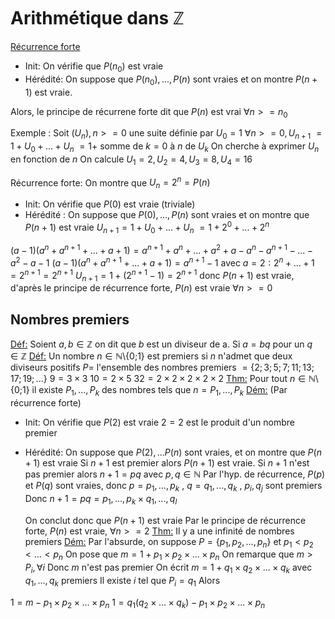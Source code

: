 # Arithmétique dans $\mathbb{Z}$ 

<u>Récurrence forte</u>

- Init:
	On vérifie que $P(n_0)$ est vraie
- Hérédité:
	On suppose que $P(n_0),...,P(n)$ sont vraies et on montre $P(n+1)$ est vraie.

Alors, le principe de récurrene forte dit que $P(n)$ est vrai $\forall n >= n_0$

Exemple :
	Soit $(U_n), n >= 0$ une suite définie par $U_0 = 1$
	$\forall n >= 0, U_{n+1}$ 
		$= 1 + U_0 + ... + U_n$
		$= 1 +$ somme de $k=0$ à $n$ de $U_k$
	On cherche à exprimer $U_n$ en fonction de $n$
	On calcule $U_1=2, U_2=4, U_3=8, U_4=16$

Récurrence forte:
	On montre que $U_n = 2^n = P(n)$
* Init:
	On vérifie que $P(0)$ est vraie (triviale)
* Hérédité :
	On suppose que $P(0), ..., P(n)$ sont vraies et on montre que $P(n+1)$ est vraie
	$U_{n+1} = 1 + U_0+...+U_n$
	$=1+2^0+...+2^n$ 

$(a-1)(a^n+a^{n+1}+...+a+1) = a^{n+1}+a^n+...+a^2+a-a^n-a^{n+1}-...-a^2-a-1$
$(a-1)(a^n+a^{n+1}+...+a+1) = a^{n+1}-1$
avec $a=2:2^n+...+1=2^{n+1} = 2^{n+1}$
$U_{n+1}=1+(2^{n+1}-1)=2^{n+1}$
donc $P(n+1)$ est vraie, d'après le principe de récurrence forte, $P(n)$ est vraie $\forall n >= 0$


## Nombres premiers

<u>Déf:</u>
	Soient $a,b\in\mathbb{Z}$ on dit que $b$ est un diviseur de a.
	Si $a=bq$ pour un $q\in\mathbb{Z}$ 
<u>Déf:</u>
	Un nombre $n\in\mathbb{N}$\\{0;1} est premiers si $n$ n'admet que deux diviseurs positifs 
	$P=$ l'ensemble des nombres premiers
		$=\{2;3;5;7;11;13;17;19;...\}$
	$9=3\times3$
	$10=2\times5$
	$32=2\times2\times2\times2\times2$
	<u>Thm:</u>
	Pour tout $n\in\mathbb{N}$\\{0;1\} il existe $P_1,...,P_k$ des nombres tels que $n=P_1,...,P_k$ 
<u>Dém:</u> (Par récurrence forte)
* Init: On vérifie que $P(2)$ est vraie
	$2=2$ est le produit d'un nombre premier
* Hérédité: 
	On suppose que $P(2),...P(n)$ sont vraies, et on montre que $P(n+1)$ est vraie
	Si $n+1$ est premier alors $P(n+1)$ est vraie.
	Si $n+1$ n'est pas premier alors $n+1=pq$ avec $p,q\in\mathbb{N}$
	Par l'hyp. de récurrence, $P(p)$ et $P(q)$ sont vraies, donc $p=p_1,...,p_k$ , $q=q_1,...,q_k$ , $p_i, q_j$ sont premiers
	Donc $n+1=pq=p_1,...,p_k\times q_1,...,q_l$
	
	On conclut donc que $P(n+1)$ est vraie
	Par le principe de récurrence forte, $P(n)$ est vraie, $\forall n >= 2$
	<u>Thm:</u>
	Il y a une infinité de nombres premiers
<u>Dém:</u>
	Par l'absurde, on suppose $P=\{p_1,p_2,...,p_n\}$ et $p_1<p_2<...<p_n$
	On pose que $m=1+p_1\times p_2\times...\times p_n$
	On remarque que $m>P_i, \forall i$
	Donc $m$ n'est pas premier
	On écrit $m=1+q_1\times q_2\times...\times q_k$ avec $q_1,...,q_k$ premiers
	Il existe $i$ tel que $P_i=q_1$ Alors

$1=m-p_1\times p_2\times...\times p_n$
$1=q_1(q_2\times ... \times q_k)-p_1\times p_2\times...\times p_n$

